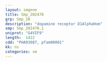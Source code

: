 ```yaml
---
layout: smgene
title: Smp_202470
grp: Smp_20
description: "dopamine receptor D1AlphaHom"
smp: Smp_202470.1
uniprot: "G4VIF9"
length:  1422
cdd: "PHA03087, pfam00001"
kk: ns
categories: sm
---
```

